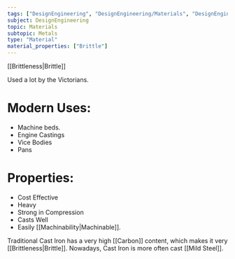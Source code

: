 ```yaml
---
tags: ["DesignEngineering", "DesignEngineering/Materials", "DesignEngineering/Materials/Metals", "DesignEngineering/Materials/Metals/Materials"]
subject: DesignEngineering
topic: Materials
subtopic: Metals
type: "Material"
material_properties: ["Brittle"]
---
```


[[Brittleness|Brittle]]
 
Used a lot by the Victorians.

# Modern Uses:
  - Machine beds.
  - Engine Castings
  - Vice Bodies
  - Pans

# Properties:
  - Cost Effective
  - Heavy
  - Strong in Compression
  - Casts Well
  - Easily [[Machinability|Machinable]].

Traditional Cast Iron has a very high [[Carbon]] content, which makes it very [[Brittleness|Brittle]]. Nowadays, Cast Iron is more often cast [[Mild Steel]].